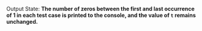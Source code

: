 Output State: **The number of zeros between the first and last occurrence of 1 in each test case is printed to the console, and the value of `t` remains unchanged.**